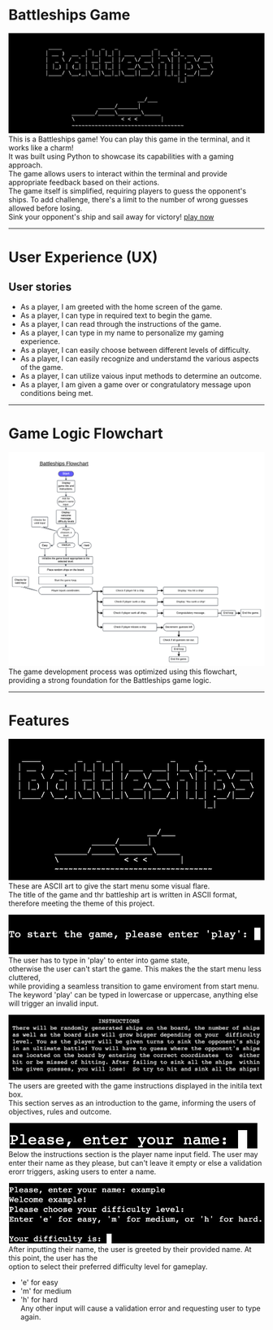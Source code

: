 # Battleships Game
![an image of the initial terminal widnow](assets/images/battleships-mockup.png)
This is a Battleships game! You can play this game in the terminal, and it works like a charm! <br>
It was built using Python to showcase its capabilities with a gaming approach. <br>
The game allows users to interact within the terminal and provide appropriate feedback based on their actions. <br>
The game itself is simplified, requiring players to guess the opponent's ships. To add challenge,
there's a limit to the number of wrong guesses allowed before losing. <br>
Sink your opponent's ship and sail away for victory! [play now](https://battleships-game-ci-6a2a2f14ab3d.herokuapp.com/)
___

# User Experience (UX)
## User stories
- As a player, I am greeted with the home screen of the game.
- As a player, I can type in required text to begin the game.
- As a player, I can read through the instructions of the game.
- As a player, I can type in my name to personalize my gaming experience.
- As a player, I can easily choose between different levels of difficulty.
- As a player, I can easily recognize and understamd the various aspects of the game.
- As a player, I can utilize vaious input methods to determine an outcome.
- As a player, I am given a game over or congratulatory message upon conditions being met.
___

# Game Logic Flowchart 
![an image of flowchart for game logic](assets/images/battle-ships-flowchart.png) 
The game development process was optimized using this flowchart, providing a strong foundation for the Battleships game logic.
___

# Features
![an image of ascii art](assets/images/ascii-art.png) <br>
These are ASCII art to give the start menu some visual flare. <br>
The title of the game and thr battleship art is written in ASCII format, therefore meeting the theme of this project.

![an image of play input field](assets/images/play-input.png) <br>
The user has to type in 'play' to enter into game state, <br>
otherwise the user can't start the game. This makes the the start menu less cluttered, <br>
while providing a seamless transition to game enviroment from start menu. <br>
The keyword 'play' can be typed in lowercase or uppercase, anything else will trigger an invalid input.

![an image of game instructions](assets/images/game-instructions.jpeg)<br>
The users are greeted with the game instructions displayed in the initila text box. <br>
This section serves as an introduction to the game, informing the users of objectives, rules and outcome.

![an image of name input field](assets/images/name-input.jpeg) <br>
Below the instructions section is the player name input field. The user may enter their name as they please,
but can't leave it empty or else a validation erorr triggers, asking users to enter a name.<br>

![an image of difficulty level](assets/images/difficulty-level.jpeg) <br>
After inputting their name, the user is greeted by their provided name. At this point, the user has the <br>
option to select their preferred difficulty level for gameplay. <br>
- 'e' for easy
- 'm' for medium
- 'h' for hard   <br>
Any other input will cause a validation error and requesting user to type again.


